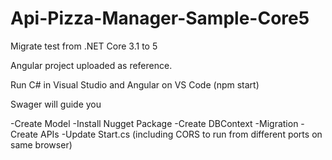 # Api-Pizza-Manager-Sample-Core5
Migrate test from .NET Core 3.1 to 5

Angular project uploaded as reference.

Run C# in Visual Studio and Angular on VS Code (npm start)

Swager will guide you


-Create Model
-Install Nugget Package
-Create DBContext
-Migration
-Create APIs
-Update Start.cs (including CORS to run from different ports on same browser)

